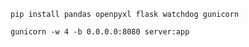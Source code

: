 ```
pip install pandas openpyxl flask watchdog gunicorn
```

```
gunicorn -w 4 -b 0.0.0.0:8080 server:app
```
